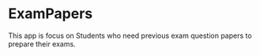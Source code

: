 # ExamPapers

This app is focus on Students who need previous exam question papers to prepare their exams.
